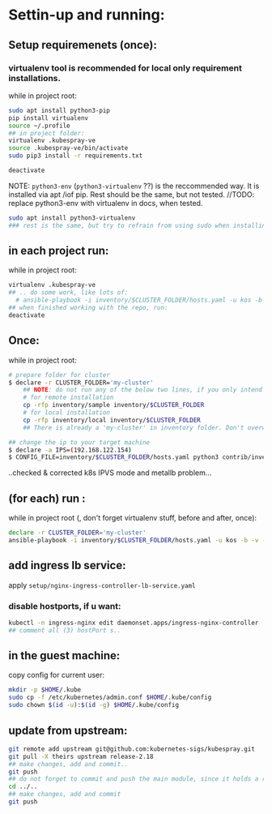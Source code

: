 # Settin-up and running:

## Setup requiremenets (once):
### virtualenv tool is recommended for local only requirement installations.
while in project root:
```bash
sudo apt install python3-pip
pip install virtualenv
source ~/.profile
## in project folder:
virtualenv .kubespray-ve
source .kubespray-ve/bin/activate
sudo pip3 install -r requirements.txt

deactivate
```
NOTE: `python3-env` (`python3-virtualenv` ??) is the reccommended way. It is installed via apt /iof pip. Rest should be the same, but not tested.
//TODO: replace python3-env with virtualenv in docs, when tested.

```bash
sudo apt install python3-virtualenv
### rest is the same, but try to refrain from using sudo when installing stuff.
```

## in each project run:
while in project root:

```bash
virtualenv .kubespray-ve
## .. do some work, like lots of: 
  # ansible-playbook -i inventory/$CLUSTER_FOLDER/hosts.yaml -u kos -b -v --private-key=~/.ssh/id_rsa cluster.yml 2>&1 | tee ansible_run_01-out.tx
## when finished working with the repo, run:
deactivate
```

## Once:
while in project root:
```bash
# prepare folder for cluster
$ declare -r CLUSTER_FOLDER='my-cluster'
    ## NOTE: do not run any of the below two lines, if you only intend to work on 'my-cluster'.
    # for remote installation
    cp -rfp inventory/sample inventory/$CLUSTER_FOLDER
    # for local installation
    cp -rfp inventory/local inventory/$CLUSTER_FOLDER
    ## There is already a 'my-cluster' in inventory folder. Don't overwrite it!!!

## change the ip to your target machine
$ declare -a IPS=(192.168.122.154)
$ CONFIG_FILE=inventory/$CLUSTER_FOLDER/hosts.yaml python3 contrib/inventory_builder/inventory.py ${IPS[@]}
```

..checked & corrected k8s IPVS mode and metallb problem...

## (for each) run :
while in project root (, don't forget virtualenv stuff, before and after, once):
```bash
declare -r CLUSTER_FOLDER='my-cluster'
ansible-playbook -i inventory/$CLUSTER_FOLDER/hosts.yaml -u kos -b -v --private-key=~/.ssh/id_rsa cluster.yml 2>&1 | tee setup/ansible-run-01.log
```

## add ingress lb service:
apply `setup/nginx-ingress-controller-lb-service.yaml`
### disable hostports, if u want:
```bash
kubectl -n ingress-nginx edit daemonset.apps/ingress-nginx-controller
## comment all (3) hostPort s..
```

## in the guest machine:
copy config for current user:
```bash
mkdir -p $HOME/.kube
sudo cp -f /etc/kubernetes/admin.conf $HOME/.kube/config
sudo chown $(id -u):$(id -g) $HOME/.kube/config
```

## update from upstream:

```bash
git remote add upstream git@github.com:kubernetes-sigs/kubespray.git
git pull -X theirs upstream release-2.18
## make changes, add and commit..
git push
## do not forget to commit and push the main module, since it holds a reference to submodule HEAD's.
cd ../..
## make changes, add and commit
git push
```